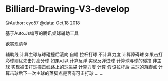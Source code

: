 # Billiard-Drawing-V3-develop
@Author: cyo57
@data: Oct,18 2018

基于Auto.Js编写的腾讯桌球辅助工具

欲实现清单

辅助线
计算主球与球碰撞后滚向
自瞄
拉杆打球 不计算力度
计算障碍球
如果击打彩球则优先击打高分球 如果可以
计算反弹
实现反弹进球
计算球与球的碰撞 非主球
实现被击打球撞击线路上的球进袋
计算力度
计算 假设拉杆后 主球的落脚点
计算击球后下一次主球的落脚点是否有可击打球
...
...

